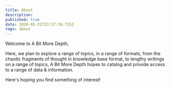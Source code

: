 ```yaml
---
title: About
description: 
published: true
date: 2020-05-31T23:57:39.715Z
tags: about
---
```


Welcome to A Bit More Depth,

Here, we plan to explore a range of topics, in a range of formats, from the chaotic fragments of thought in knowledge base format, to lengthy writings on a range of topics, A Bit More Depth hopes to catalog and provide access to a range of data &amp; information.

Here's hoping you find something of interest!
